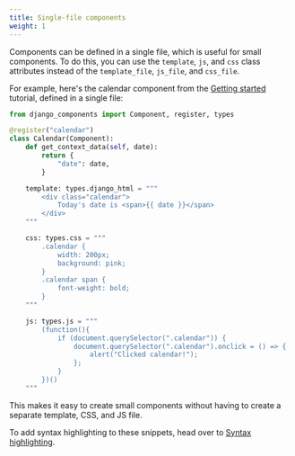 ```yaml
---
title: Single-file components
weight: 1
---
```


Components can be defined in a single file, which is useful for small components. To do this, you can use the `template`, `js`, and `css` class attributes instead of the `template_file`, `js_file`,  and `css_file`.

For example, here's the calendar component from
the [Getting started](../getting_started/your_first_component.md) tutorial,
defined in a single file:

```python title="[project root]/components/calendar.py"
from django_components import Component, register, types

@register("calendar")
class Calendar(Component):
    def get_context_data(self, date):
        return {
            "date": date,
        }

    template: types.django_html = """
        <div class="calendar">
            Today's date is <span>{{ date }}</span>
        </div>
    """

    css: types.css = """
        .calendar {
            width: 200px;
            background: pink;
        }
        .calendar span {
            font-weight: bold;
        }
    """

    js: types.js = """
        (function(){
            if (document.querySelector(".calendar")) {
                document.querySelector(".calendar").onclick = () => {
                    alert("Clicked calendar!");
                };
            }
        })()
    """
```

This makes it easy to create small components without having to create a separate template, CSS, and JS file.

To add syntax highlighting to these snippets, head over to [Syntax highlighting](../../guides/setup/syntax_highlight.md).
